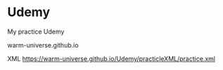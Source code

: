 # Udemy
My practice Udemy

warm-universe.github.io

XML
https://warm-universe.github.io/Udemy/practicleXML/practice.xml
